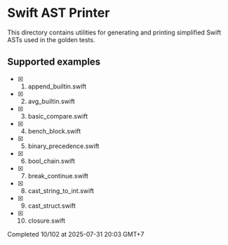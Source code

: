 # Swift AST Printer

This directory contains utilities for generating and printing simplified Swift ASTs used in the golden tests.

## Supported examples

- [x] 1. append_builtin.swift
- [x] 2. avg_builtin.swift
- [x] 3. basic_compare.swift
- [x] 4. bench_block.swift
- [x] 5. binary_precedence.swift
- [x] 6. bool_chain.swift
- [x] 7. break_continue.swift
- [x] 8. cast_string_to_int.swift
- [x] 9. cast_struct.swift
- [x] 10. closure.swift

Completed 10/102 at 2025-07-31 20:03 GMT+7

